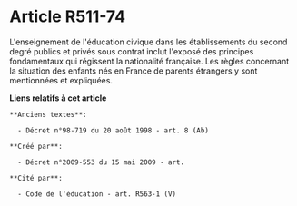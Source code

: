 # Article R511-74

L'enseignement de l'éducation civique dans les établissements du second degré publics et privés sous contrat inclut l'exposé
des principes fondamentaux qui régissent la nationalité française. Les règles concernant la situation des enfants nés en
France de parents étrangers y sont mentionnées et expliquées.

**Liens relatifs à cet article**

	**Anciens textes**:

	  - Décret n°98-719 du 20 août 1998 - art. 8 (Ab)

	**Créé par**:

	  - Décret n°2009-553 du 15 mai 2009 - art.

	**Cité par**:

	  - Code de l'éducation - art. R563-1 (V)
